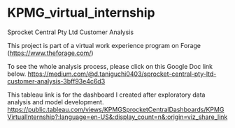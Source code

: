# KPMG_virtual_internship

Sprocket Central Pty Ltd Customer Analysis

This project is part of a virtual work experience program on Forage (https://www.theforage.com/)



To see the whole analysis process, please click on this Google Doc link below. 
https://medium.com/@d.taniguchi0403/sprocket-central-pty-ltd-customer-analysis-3bff93e4c6d3


This tableau link is for the dashboard I created after exploratory data analysis and model development.
https://public.tableau.com/views/KPMGSprocketCentralDashboards/KPMGVirtualInternship?:language=en-US&:display_count=n&:origin=viz_share_link
